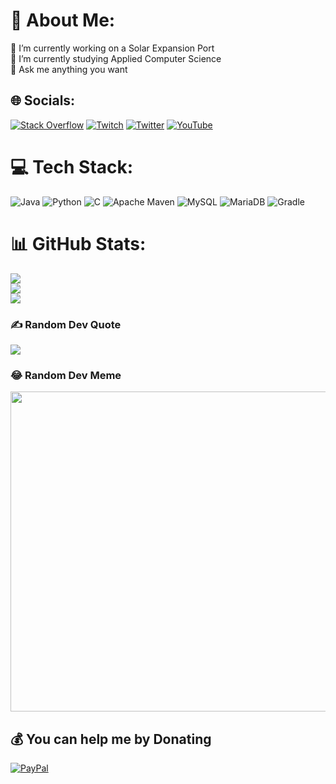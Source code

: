 # 💫 About Me:
🔭 I’m currently working on a Solar Expansion Port<br>🌱 I’m currently studying Applied Computer Science<br>💬 Ask me anything you want


## 🌐 Socials:
[![Stack Overflow](https://img.shields.io/badge/-Stackoverflow-FE7A16?logo=stack-overflow&logoColor=white)](https://stackoverflow.com/users/16584989) [![Twitch](https://img.shields.io/badge/Twitch-%239146FF.svg?logo=Twitch&logoColor=white)](https://twitch.tv/Lavariator) [![Twitter](https://img.shields.io/badge/Twitter-%231DA1F2.svg?logo=Twitter&logoColor=white)](https://twitter.com/Lavariator) [![YouTube](https://img.shields.io/badge/YouTube-%23FF0000.svg?logo=YouTube&logoColor=white)](https://youtube.com/c/Lavariator) 

# 💻 Tech Stack:
![Java](https://img.shields.io/badge/java-%23ED8B00.svg?style=for-the-badge&logo=java&logoColor=white) ![Python](https://img.shields.io/badge/python-3670A0?style=for-the-badge&logo=python&logoColor=ffdd54) ![C](https://img.shields.io/badge/c-%2300599C.svg?style=for-the-badge&logo=c&logoColor=white) ![Apache Maven](https://img.shields.io/badge/Apache%20Maven-C71A36?style=for-the-badge&logo=Apache%20Maven&logoColor=white) ![MySQL](https://img.shields.io/badge/mysql-%2300f.svg?style=for-the-badge&logo=mysql&logoColor=white) ![MariaDB](https://img.shields.io/badge/MariaDB-003545?style=for-the-badge&logo=mariadb&logoColor=white) ![Gradle](https://img.shields.io/badge/Gradle-02303A.svg?style=for-the-badge&logo=Gradle&logoColor=white)
# 📊 GitHub Stats:
![](https://github-readme-stats.vercel.app/api?username=Lavariator&theme=monokai&hide_border=false&include_all_commits=true&count_private=false)<br/>
![](https://github-readme-streak-stats.herokuapp.com/?user=Lavariator&theme=monokai&hide_border=false)<br/>
![](https://github-readme-stats.vercel.app/api/top-langs/?username=Lavariator&theme=monokai&hide_border=false&include_all_commits=true&count_private=false&layout=compact)

### ✍️ Random Dev Quote
![](https://quotes-github-readme.vercel.app/api?type=horizontal&theme=tokyonight)

### 😂 Random Dev Meme
<img src="https://random-memer.herokuapp.com/" width="512px"/>

## 💰 You can help me by Donating
[![PayPal](https://img.shields.io/badge/PayPal-00457C?style=for-the-badge&logo=paypal&logoColor=white)](https://paypal.me/silasporth) 

  <!-- Proudly created with GPRM ( https://gprm.itsvg.in ) -->
  

